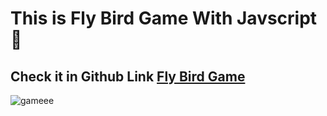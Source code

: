 <h1>This is Fly Bird Game With Javscript 🥰</h1>

<h2> Check it in Github Link <a href="https://maryama-mohamed.github.io/Fly-Bird-Game/"> Fly Bird Game</a></h2>

![gameee](https://github.com/user-attachments/assets/2bc0cce6-7365-4398-a694-c82fe7f849f7)
